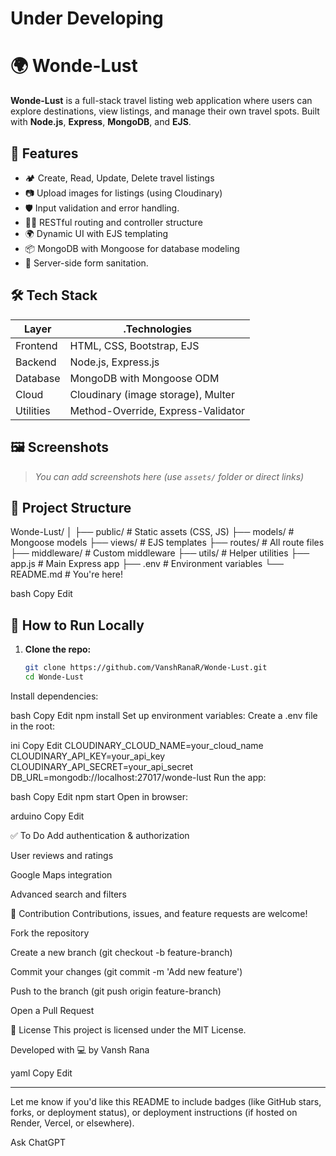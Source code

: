 # Under Developing
# 🌍 Wonde-Lust

**Wonde-Lust** is a full-stack travel listing web application where users can explore destinations, view listings, and manage their own travel spots. Built with **Node.js**, **Express**, **MongoDB**, and **EJS**.

## 🚀 Features

- 🏕️ Create, Read, Update, Delete travel listings
- 📷 Upload images for listings (using Cloudinary)
- 🛡️ Input validation and error handling.
- 🧑‍💻 RESTful routing and controller structure
- 🌍 Dynamic UI with EJS templating
- 📦 MongoDB with Mongoose for database modeling
- 🧼 Server-side form sanitation.

## 🛠️ Tech Stack

| Layer      | .Technologies                              |
|------------|-------------------------------------------|
| Frontend   | HTML, CSS, Bootstrap, EJS                 |
| Backend    | Node.js, Express.js                       |
| Database   | MongoDB with Mongoose ODM                 |
| Cloud      | Cloudinary (image storage), Multer        |
| Utilities  | Method-Override, Express-Validator        |

## 🖼️ Screenshots

> _You can add screenshots here (use `assets/` folder or direct links)_

## 📂 Project Structure

Wonde-Lust/
│
├── public/ # Static assets (CSS, JS)
├── models/ # Mongoose models
├── views/ # EJS templates
├── routes/ # All route files
├── middleware/ # Custom middleware
├── utils/ # Helper utilities
├── app.js # Main Express app
├── .env # Environment variables
└── README.md # You're here!

bash
Copy
Edit

## 🧪 How to Run Locally

1. **Clone the repo:**
   ```bash
   git clone https://github.com/VanshRanaR/Wonde-Lust.git
   cd Wonde-Lust
Install dependencies:

bash
Copy
Edit
npm install
Set up environment variables:
Create a .env file in the root:

ini
Copy
Edit
CLOUDINARY_CLOUD_NAME=your_cloud_name
CLOUDINARY_API_KEY=your_api_key
CLOUDINARY_API_SECRET=your_api_secret
DB_URL=mongodb://localhost:27017/wonde-lust
Run the app:

bash
Copy
Edit
npm start
Open in browser:

arduino
Copy
Edit

✅ To Do
 Add authentication & authorization

 User reviews and ratings

 Google Maps integration

 Advanced search and filters

🤝 Contribution
Contributions, issues, and feature requests are welcome!

Fork the repository

Create a new branch (git checkout -b feature-branch)

Commit your changes (git commit -m 'Add new feature')

Push to the branch (git push origin feature-branch)

Open a Pull Request

📄 License
This project is licensed under the MIT License.

Developed with 💻 by Vansh Rana

yaml
Copy
Edit

---

Let me know if you'd like this README to include badges (like GitHub stars, forks, or deployment status), or deployment instructions (if hosted on Render, Vercel, or elsewhere).








Ask ChatGPT
